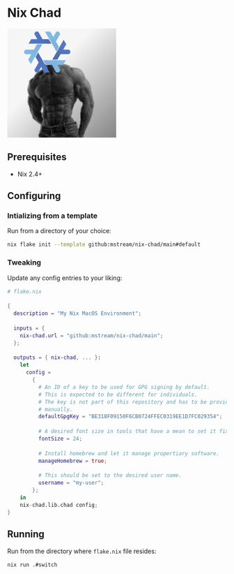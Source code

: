 # Nix Chad

![nix-chad logo](nix-chad.png)

## Prerequisites

- Nix 2.4+

## Configuring

### Intializing from a template

Run from a directory of your choice:

```bash
nix flake init --template github:mstream/nix-chad/main#default
```

### Tweaking

Update any config entries to your liking:

```nix
# flake.nix

{
  description = "My Nix MacOS Environment";

  inputs = {
    nix-chad.url = "github:mstream/nix-chad/main";
  };

  outputs = { nix-chad, ... }:
    let
      config =
        {
          # An ID of a key to be used for GPG signing by default.
          # This is expected to be different for individuals.
          # The key is not part of this repository and has to be provided
          # manually.
          defaultGpgKey = "BE318F09150F6CB0724FFEC0319EE1D7FC029354";

          # A desired font size in tools that have a mean to set it fixed.
          fontSize = 24;

          # Install homebrew and let it manage propertiary software.
          manageHomebrew = true;

          # This should be set to the desired user name.
          username = "my-user";
        };
    in
    nix-chad.lib.chad config;
}
```

## Running

Run from the directory where `flake.nix` file resides:

```bash
nix run .#switch
```
